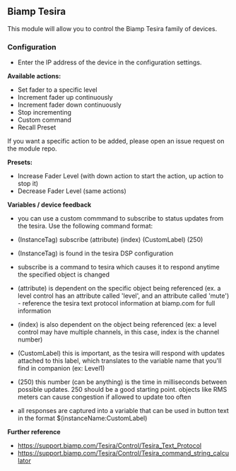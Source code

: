 ## Biamp Tesira

This module will allow you to control the Biamp Tesira family of devices.

### Configuration
* Enter the IP address of the device in the configuration settings.

**Available actions:**
* Set fader to a specific level
* Increment fader up continuously
* Increment fader down continuously
* Stop incrementing
* Custom command
* Recall Preset

If you want a specific action to be added, please open an issue request on the module repo.

**Presets:**
* Increase Fader Level (with down action to start the action, up action to stop it)
* Decrease Fader Level (same actions)

**Variables / device feedback**
* you can use a custom commmand to subscribe to status updates from the tesira. Use the following command format:
* (InstanceTag) subscribe (attribute) (index) (CustomLabel) (250)
* (InstanceTag) is found in the tesira DSP configuration
* subscribe is a command to tesira which causes it to respond anytime the specified object is changed
* (attribute) is dependent on the specific object being referenced (ex. a level control has an attribute called 'level', and an attribute called 'mute') - reference the tesira text protocol information at biamp.com for full information
* (index) is also dependent on the object being referenced (ex: a level control may have multiple channels, in this case, index is the channel number)
* (CustomLabel) this is important, as the tesira will respond with updates attached to this label, which translates to the variable name that you'll find in companion (ex: Level1)
* (250) this number (can be anything) is the time in milliseconds between possible updates.  250 should be a good starting point.  objects like RMS meters can cause congestion if allowed to update too often

* all responses are captured into a variable that can be used in button text in the format $(instanceName:CustomLabel)

**Further reference**
* https://support.biamp.com/Tesira/Control/Tesira_Text_Protocol
* https://support.biamp.com/Tesira/Control/Tesira_command_string_calculator

